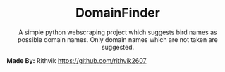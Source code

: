 <h1 align="center"> DomainFinder </h1>

<p align="center"> 
A simple python webscraping project which suggests bird names as possible domain names. Only domain names which are not taken are suggested.
</p>

**Made By:**
Rithvik https://github.com/rithvik2607
